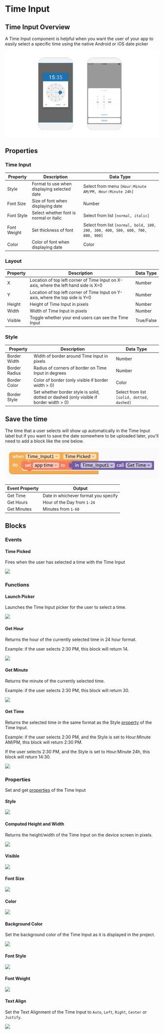 # Time Input

## Time Input Overview

A Time Input component is helpful when you want the user of your app to easily select a specific time using the native Android or iOS date picker

![Native Android Time Picker on the left and iOS on the right](<.gitbook/assets/thunkable-docs-exhibits-38 (1).png>)

## Properties

### Time Input

| Property    | Description                                 | Data Type                                                                      |
| ----------- | ------------------------------------------- | ------------------------------------------------------------------------------ |
| Style       | Format to use when displaying selected date | Select from menu `[Hour:Minute AM/PM, Hour:Minute 24h]`                        |
| Font Size   | Size of font when displaying date           | Number                                                                         |
| Font Style  | Select whether font is normal or italic     | Select from list `[normal, italic]`                                            |
| Font Weight | Set thickness of font                       | Select from list `[normal, bold, 100, 200, 300, 400, 500, 600, 700, 800, 900]` |
| Color       | Color of font when displaying date          | Color                                                                          |

### Layout

| Property | Description                                                                          | Data Type  |
| -------- | ------------------------------------------------------------------------------------ | ---------- |
| X        | Location of top left corner of Time Input on X-axis, where the left hand side is X=0 | Number     |
| Y        | Location of top left corner of Time Input on Y-axis, where the top side is Y=0       | Number     |
| Height   | Height of Time Input in pixels                                                       | Number     |
| Width    | Width of Time Input in pixels                                                        | Number     |
| Visible  | Toggle whether your end users can see the Time Input                                 | True/False |

### **Style**

| **Property**  | Description                                                                             | Data Type                                  |
| ------------- | --------------------------------------------------------------------------------------- | ------------------------------------------ |
| Border Width  | Width of border around Time Input  in pixels                                            | Number                                     |
| Border Radius | Radius of corners of border on Time Input in degrees                                    | Number                                     |
| Border Color  | Color of border (only visible if border width > 0)                                      | Color                                      |
| Border Style  | Set whether border style is solid, dotted or dashed  (only visible if border width > 0) | Select from list `[solid, dotted, dashed]` |

##

## Save the time

The time that a user selects will show up automatically in the Time Input label but if you want to save the date somewhere to be uploaded later, you'll need to add a block like the one below.&#x20;

![](.gitbook/assets/screen-shot-2019-09-04-at-4.43.02-pm.png)

| Event Property | Output                                |
| -------------- | ------------------------------------- |
| Get Time       | Date in whichever format you specify  |
| Get Hours      | Hour of the Day from `1-24`           |
| Get Minutes    | Minutes from `1-60`                   |

## Blocks

### Events

#### Time Picked

Fires when the user has selected a time with the Time Input

![](.gitbook/assets/e\_time\_picked.png)

### Functions

#### Launch Picker

Launches the Time Input picker for the user to select a time.

![](.gitbook/assets/f\_launch.png)

#### Get Hour&#x20;

Returns the hour of the currently selected time in 24 hour format.

Example: if the user selects 2:30 PM, this block will return 14.

![](.gitbook/assets/f\_get\_hour.png)

#### Get Minute&#x20;

Returns the minute of the currently selected time.

Example: if the user selects 2:30 PM, this block will return 30.

![](.gitbook/assets/f\_get\_min.png)

#### Get Time&#x20;

Returns the selected time in the same format as the Style [property](time-input.md#time-input) of the Time Input.

Example: if the user selects 2:30 PM, and the Style is set to Hour:Minute AM/PM, this block will return 2:30 PM.

If the user selects 2:30 PM, and the Style is set to Hour:Minute 24h, this block will return 14:30.

![](.gitbook/assets/f\_get\_time.png)

### Properties

Set and get [properties](time-input.md#properties) of the Time Input

#### Style

![](.gitbook/assets/style.png)

#### Computed Height and Width&#x20;

Returns the height/width of the Time Input on the device screen in pixels.

![](.gitbook/assets/comp.png)

#### Visible

![](<.gitbook/assets/visible (6).png>)

#### Font Size&#x20;

![](<.gitbook/assets/font\_size (4).png>)

#### Color&#x20;

![](<.gitbook/assets/color (3).png>)

#### Background Color&#x20;

Set the background color of the Time Input as it is displayed in the project.

![](<.gitbook/assets/bg\_color (4).png>)

#### Font Style&#x20;

![](<.gitbook/assets/font\_style (2).png>)

#### Font Weight&#x20;

![](<.gitbook/assets/font\_weight (1).png>)

#### Text Align&#x20;

Set the Text Alignment of the Time Input to `Auto`, `Left`, `Right`, `Center` or `Justify`.

![](<.gitbook/assets/text\_align (1).png>)

